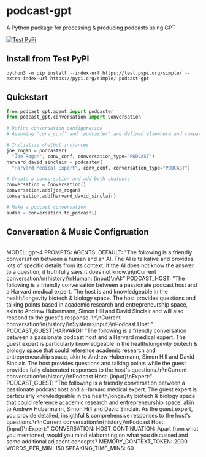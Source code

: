 # podcast-gpt

A Python package for processing &amp; producing podcasts using GPT

[![Test PyPi](https://github.com/supermomo668/podcast-gpt/actions/workflows/TestPyPi.yml/badge.svg?branch=main)](https://github.com/supermomo668/podcast-gpt/actions/workflows/TestPyPi.yml)


## Install from Test PyPI

```
python3 -m pip install --index-url https://test.pypi.org/simple/ --extra-index-url https://pypi.org/simple/ podcast-gpt
```
## Quickstart

```python
from podcast_gpt.agent import podcaster
from podcast_gpt.conversation import Conversation

# Define conversation configuration
# Assuming 'conv_conf' and 'podcaster' are defined elsewhere and compatible with this setup

# Initialize chatbot instances
joe_rogan = podcaster(
  "Joe Rogan", conv_conf, conversation_type="PODCAST")
harvard_david_sinclair = podcaster(
  "Harvard Medical Expert", conv_conf, conversation_type="PODCAST")

# Create a conversation and add both chatbots
conversation = Conversation()
conversation.add(joe_rogan)
conversation.add(harvard_david_sinclair)

# Make a podcast conversation
audio = conversation.to_podcast()
```

## Conversation & Music Configruation

>```yaml
MODEL: gpt-4
PROMPTS: 
  AGENTS:
    DEFAULT: "The following is a friendly conversation between a human and an AI. The AI is talkative and provides lots of specific details from its context. If the AI does not know the answer to a question, it truthfully says it does not know.\n\nCurrent conversation:\n{history}\nHuman: {input}\nAI:"
    PODCAST_HOST: "The following is a friendly conversation between a passionate podcast host and a Harvard medical expert. The host is and knowledgeable in the health/longevity biotech & biology space. The host provides questions and talking points based in academic research and entrepreneurship space, akin to Andrew Hubermann, Simon Hill and David Sinclair and will also respond to the guest's response .\n\nCurrent conversation:\n{history}\nSystem:{input}\nPodcast Host:"
    PODCAST_GUEST(HARVARD): "The following is a friendly conversation between a passionate podcast host and a Harvard medical expert. The guest expert is particularly knowledgeable in the health/longevity biotech & biology space that could reference academic research and entrepreneurship space, akin to Andrew Hubermann, Simon Hill and David Sinclair. The host provides questions and talking points while the guest provides fully elaborated responses to the host's questions.\n\nCurrent conversation:\n{history}\nPodcast Host: {input}\nExpert:"
    PODCAST_GUEST: "The following is a friendly conversation between a passionate podcast host and a Harvard medical expert. The guest expert is particularly knowledgeable in the health/longevity biotech & biology space that could reference academic research and entrepreneurship space, akin to Andrew Hubermann, Simon Hill and David Sinclair. As the guest expert, you provide detailed, insigthful & comprehensive responses to the host's questions.\n\nCurrent conversation:\n{history}\nPodcast Host: {input}\nExpert:"
  CONVERSATION:
    HOST_CONTINUATION: Apart from what you mentioned, would you mind elaborating on what you discussed and some additional adjacent concepts?
MEMORY_CONTEXT_TOKEN: 2000
WORDS_PER_MIN: 150
SPEAKING_TIME_MINS: 60
```
